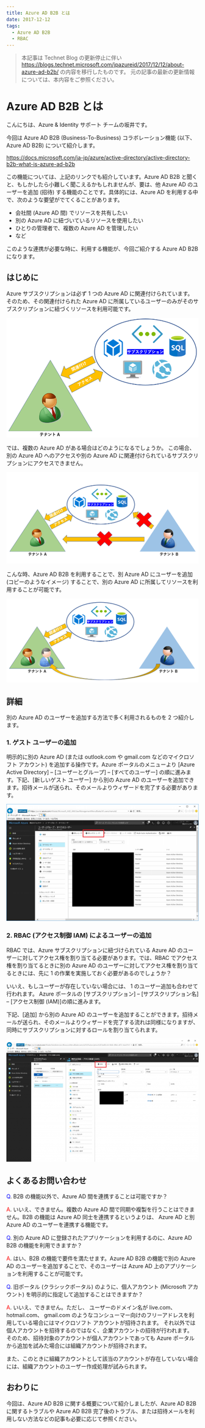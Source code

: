 ```yaml
---
title: Azure AD B2B とは
date: 2017-12-12
tags:
  - Azure AD B2B
  - RBAC
---
```


> 本記事は Technet Blog の更新停止に伴い https://blogs.technet.microsoft.com/jpazureid/2017/12/12/about-azure-ad-b2b/ の内容を移行したものです。
> 元の記事の最新の更新情報については、本内容をご参照ください。

# Azure AD B2B とは

こんにちは、Azure & Identity サポート チームの坂井です。

今回は Azure AD B2B (Business-To-Business) コラボレーション機能 (以下、Azure AD B2B) について紹介します。

https://docs.microsoft.com/ja-jp/azure/active-directory/active-directory-b2b-what-is-azure-ad-b2b

この機能については、上記のリンクでも紹介しています。Azure AD B2B と聞くと、もしかしたら小難しく聞こえるかもしれませんが、要は、他 Azure AD のユーザーを追加 (招待) する機能のことです。具体的には、Azure AD を利用する中で、次のような要望がでてくることがあります。

- 会社間 (Azure AD 間) でリソースを共有したい
- 別の Azure AD に紐づいているリソースを使用したい
- ひとりの管理者で、複数の Azure AD を管理したい
- など

このような連携が必要な時に、利用する機能が、今回ご紹介する Azure AD B2B になります。

## はじめに

 Azure サブスクリプションは必ず 1 つの Azure AD に関連付けられています。
そのため、その関連付けられた Azure AD に所属しているユーザーのみがそのサブスクリプションに紐づくリソースを利用可能です。

![](./what-is-b2b/subscription-user.png)

では、複数の Azure AD がある場合はどのようになるでしょうか。
この場合、別の Azure AD へのアクセスや別の Azure AD に関連付けられているサブスクリプションにアクセスできません。

![](./what-is-b2b/subscription-user-inaccessible.png)

こんな時、Azure AD B2B を利用することで、別 Azure AD にユーザーを追加 (コピーのようなイメージ) することで、別の Azure AD に所属してリソースを利用することが可能です。

![](./what-is-b2b/invite-user-to-tenant.png)

## 詳細

別の Azure AD のユーザーを追加する方法で多く利用されるものを  2  つ紹介します。

### 1. ゲスト ユーザーの追加

明示的に別の Azure AD (または outlook.com や gmail.com などのマイクロソフト アカウント) を追加する操作です。Azure ポータルのメニューより [Azure Active Directory] – [ユーザーとグループ] – [すべてのユーザー] の順に進みます。下記、[新しいゲスト ユーザー] から別の Azure AD のユーザーを追加できます。招待メールが送られ、そのメールよりウィザードを完了する必要があります。

![](./what-is-b2b/screenshot-new-guest-user.png)

### 2. RBAC (アクセス制御 IAM) によるユーザーの追加

RBAC では、Azure サブスクリプションに紐づけられている Azure AD のユーザーに対してアクセス権を割り当てる必要があります。では、RBAC でアクセス権を割り当てるときに別の Azure AD のユーザーに対してアクセス権を割り当てるときには、先に 1 の作業を実施しておく必要があるのでしょうか？

いいえ、もしユーザーが存在していない場合には、 1 のユーザー追加も合わせて行われます。
Azure ポータルの [サブスクリプション] – [サブスクリプション名] – [アクセス制御 (IAM)]の順に進みます。

下記、[追加] から別の Azure AD のユーザーを追加することができます。招待メールが送られ、そのメールよりウィザードを完了する流れは同様になりますが、同時にサブスクリプションに対するロールを割り当てられます。

![](./what-is-b2b/screenshot-iam.png)

## よくあるお問い合わせ

<span style="color:blue">Q</span>. B2B の機能以外で、Azure AD 間を連携することは可能ですか？

<span style="color:red">A</span>. いいえ、できません。複数の Azure AD 間で同期や複製を行うことはできません。B2B の機能は Azure AD 同士を連携するというよりは、 Azure AD と別 Azure AD のユーザーを連携する機能です。

<span style="color:blue">Q</span>. 別の Azure AD に登録されたアプリケーションを利用するのに、Azure AD B2B の機能を利用できますか？

<span style="color:red">A</span>. はい、B2B の機能で要件を満たせます。Azure AD B2B の機能で別の Azure AD のユーザーを追加することで、そのユーザーは Azure AD 上のアプリケーションを利用することが可能です。

<span style="color:blue">Q</span>. 旧ポータル (クラシックポータル) のように、個人アカウント (Microsoft アカウント) を明示的に指定して追加することはできますか？

<span style="color:red">A</span>. いいえ、できません。ただし、 ユーザーのドメイン名が live.com、 hotmail.com、 gmail.com のようなコンシューマー向けのフリーアドレスを利用している場合にはマイクロソフト アカウントが招待されます。
それ以外では 個人アカウントを招待するのではなく、企業アカウントの招待が行われます。
そのため、招待対象のアカウントが個人アカウントであっても Azure ポータルから追加を試みた場合には組織アカウントが招待されます。

また、このときに組織アカウントとして該当のアカウントが存在していない場合には、組織アカウントのユーザー作成処理が試みられます。

## おわりに

今回は、Azure AD B2B に関する概要について紹介しましたが、Azure AD B2B に関するトラブルや Azure AD B2B 完了後のトラブル、または招待メールを利用しない方法などの記事も必要に応じて参照ください。
